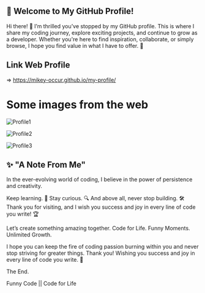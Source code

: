 
## 🌟 Welcome to My GitHub Profile!
Hi there! 👋
I’m thrilled you’ve stopped by my GitHub profile. This is where I share my coding journey, explore exciting projects, and continue to grow as a developer. Whether you're here to find inspiration, collaborate, or simply browse, I hope you find value in what I have to offer. 🚀

## Link Web Profile

=> https://mikey-occur.github.io/my-profile/

# Some images from the web
![Profile1](https://github.com/user-attachments/assets/c1e0a268-3550-485d-972e-e6f2498f6d23)

![Profile2](https://github.com/user-attachments/assets/342a045c-4a7c-482f-9508-5957d7bdbf2a)

![Profile3](https://github.com/user-attachments/assets/f99edfe4-a1a6-4f61-97fb-bf612282ab01)


## ✨ "A Note From Me"
In the ever-evolving world of coding, I believe in the power of persistence and creativity.

Keep learning. 🌱
Stay curious. 🔍
And above all, never stop building. 🛠️
Thank you for visiting, and I wish you success and joy in every line of code you write! 🏆

Let’s create something amazing together.
Code for Life. Funny Moments. Unlimited Growth.

I hope you can keep the fire of coding passion burning within you and never stop striving for greater things.
Thank you! Wishing you success and joy in every line of code you write. 🚀

The End.

Funny Code || Code for Life
